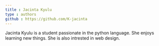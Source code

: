 ```yaml
---
title : Jacinta Kyulu
type : authors
github : https://github.com/K-jacinta
---
```

Jacinta Kyulu is a student passionate in the python language. She  enjoys learning new things. She is also intrested in web design.
